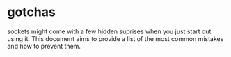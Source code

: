# gotchas

sockets might come with a few hidden suprises when you just start out using it. This document aims to provide a list of the most common mistakes and how to prevent them.
